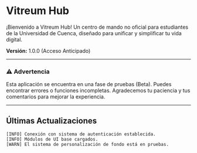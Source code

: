 # Vitreum Hub

¡Bienvenido a Vitreum Hub! Un centro de mando no oficial para estudiantes de la Universidad de Cuenca, diseñado para unificar y simplificar tu vida digital.

**Versión:** 1.0.0 (Acceso Anticipado)

---

### ⚠️ Advertencia

Esta aplicación se encuentra en una fase de pruebas (Beta). Puedes encontrar errores o funciones incompletas. Agradecemos tu paciencia y tus comentarios para mejorar la experiencia.

---

## Últimas Actualizaciones
```[OK] Despliegue inicial de Vitreum Hub v1.0.0.
[INFO] Conexión con sistema de autenticación establecida.
[INFO] Módulos de UI base cargados.
[WARN] El sistema de personalización de fondo está en pruebas.
```

